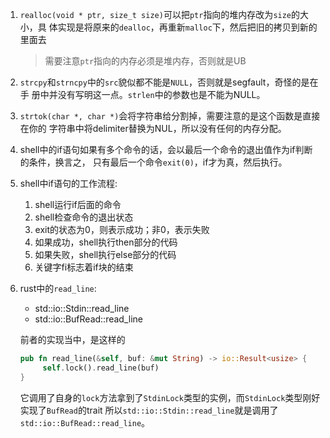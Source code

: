 1. `realloc(void * ptr, size_t size)`可以把`ptr`指向的堆内存改为`size`的大小，具
   体实现是将原来的`dealloc`，再重新`malloc`下，然后把旧的拷贝到新的里面去

   > 需要注意`ptr`指向的内存必须是堆内存，否则就是UB

2. `strcpy`和`strncpy`中的`src`貌似都不能是`NULL`，否则就是segfault，奇怪的是在手
   册中并没有写明这一点。`strlen`中的参数也是不能为NULL。


3. `strtok(char *, char *)`会将字符串给分割掉，需要注意的是这个函数是直接在你的
   字符串中将delimiter替换为NUL，所以没有任何的内存分配。

4. shell中的if语句如果有多个命令的话，会以最后一个命令的退出值作为if判断的条件，换言之，
   只有最后一个命令`exit(0)`，if才为真，然后执行。

5. shell中if语句的工作流程:  
   1. shell运行if后面的命令
   2. shell检查命令的退出状态
   3. exit的状态为0，则表示成功；非0，表示失败
   4. 如果成功，shell执行then部分的代码
   5. 如果失败，shell执行else部分的代码
   6. 关键字fi标志着if块的结束

6. rust中的`read_line`:

   * std::io::Stdin::read_line
   * std::io::BufRead::read_line 

   前者的实现当中，是这样的
   
   ```rust
   pub fn read_line(&self, buf: &mut String) -> io::Result<usize> {
        self.lock().read_line(buf)
   } 
   ```
   
   它调用了自身的`lock`方法拿到了`StdinLock`类型的实例，而`StdinLock`类型刚好实现了`BufRead`的trait
   所以`std::io::Stdin::read_line`就是调用了`std::io::BufRead::read_line`。